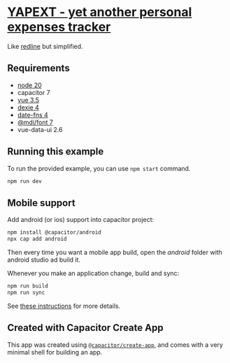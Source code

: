 # [YAPEXT - yet another personal expenses tracker][repo]

Like [redline][redline] but simplified.

## Requirements

- [node 20][node]
- capacitor 7
- [vue 3.5][vue]
- [dexie 4][dexie]
- [date-fns 4][date-fns]
- [@mdi/font 7][mdi]
- vue-data-ui 2.6

## Running this example

To run the provided example, you can use `npm start` command.

```bash
npm run dev
```

## Mobile support

Add android (or ios) support into capacitor project:

```bash
npm install @capacitor/android
npx cap add android
```

Then every time you want a mobile app build, open the _android_ folder with
android studio ad build it.

Whenever you make an application change, build and sync:

```bash
npm run build
npm run sync
```

See [these instructions][workflow] for more details.

## Created with Capacitor Create App

This app was created using [`@capacitor/create-app`][capacitor],
and comes with a very minimal shell for building an app.

[repo]: https://github.com/sombriks/yapext
[capacitor]: https://github.com/ionic-team/create-capacitor-app
[redline]: https://github.com/sombriks/redline
[mdi]: https://pictogrammers.com/library/mdi
[dexie]: https://dexie.org
[vue]: https://vuejs.org/guide/components/v-model.html
[date-fns]: https://date-fns.org/docs/Getting-Started
[node]: https://nodejs.org
[workflow]: https://capacitorjs.com/docs/basics/workflow
